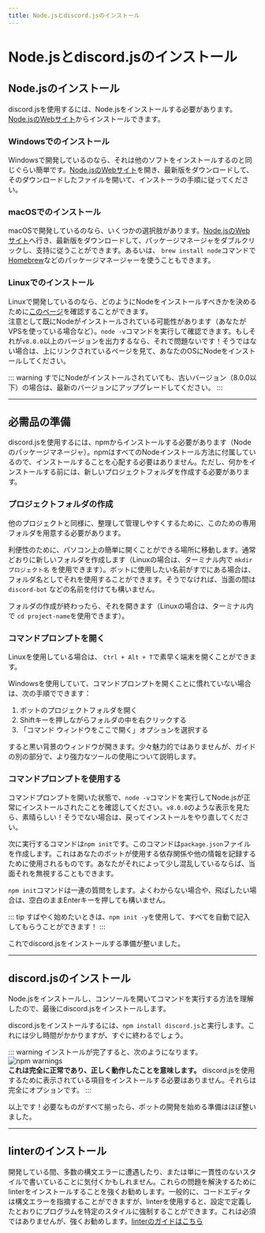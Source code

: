 ```yaml
---
title: Node.jsとdiscord.jsのインストール
---
```


<!--
# Installing Node.js and discord.js
-->

# Node.jsとdiscord.jsのインストール

<!--
## Installing Node.js
-->

## Node.jsのインストール

<!--
To use discord.js, you'll need to install Node.js. You can do so by going to [the Node.js website](https://nodejs.org/).
-->

discord.jsを使用するには、Node.jsをインストールする必要があります。[Node.jsのWebサイト](https://nodejs.org/)からインストールできます。

<!--
### Installing on Windows
-->

### Windowsでのインストール

<!--
If you're developing on Windows, it's as simple as installing any other program. Go to [the Node.js website](https://nodejs.org/), download the latest version, open up the downloaded file, and follow the steps from the installer.
-->

Windowsで開発しているのなら、それは他のソフトをインストールするのと同じぐらい簡単です。[Node.jsのWebサイト](https://nodejs.org/)を開き、最新版をダウンロードして、そのダウンロードしたファイルを開いて、インストーラの手順に従ってください。

<!--
### Installing on macOS
-->

### macOSでのインストール

<!--
If you're developing on macOS, you have a few options. You can go to [the Node.js website](https://nodejs.org/), download the latest version, double click the package installer, and follow the instructions. Or you can use a package manager like [Homebrew](https://brew.sh/) with the command `brew install node`.
-->

macOSで開発しているのなら、いくつかの選択肢があります。[Node.jsのWebサイト](https://nodejs.org/)へ行き、最新版をダウンロードして、パッケージマネージャをダブルクリックし、支持に従うことができます。あるいは、 `brew install node`コマンドで[Homebrew](https://brew.sh/)などのパッケージマネージャーを使うこともできます。

<!--
### Installing on Linux
-->

### Linuxでのインストール

<!--
If you're developing on Linux, you may consult [this page](https://nodejs.org/en/download/package-manager/) to determine how you should install Node.<br />On that note, there's a possibility that you may already have Node \(e.g. if you're using a VPS\). You can check by running the `node -v` command. If it outputs something like `v8.0.0` or higher, then you're good to go! Otherwise, take a look at the page linked above for instructions on installing Node on your OS.
-->

Linuxで開発しているのなら、どのようにNodeをインストールすべきかを決めるために[このページ](https://nodejs.org/en/download/package-manager/)を確認することができます。<br />注意として既にNodeがインストールされている可能性があります（あなたがVPSを使っている場合など）。`node -v`コマンドを実行して確認できます。もしそれが`v8.0.0`以上のバージョンを出力するなら、それで問題ないです！そうではない場合は、上にリンクされているページを見て、あなたのOSにNodeをインストールしてください。

<!--
::: warning
If you _do_ have Node installed, but have an older version \(i.e. anything below 8.0.0\), you should upgrade to the latest version.
:::
-->

::: warning
すでにNodeがインストールされていても、古いバージョン（8.0.0以下）の場合は、最新のバージョンにアップグレードしてください。
:::

---

<!--
## Preparing the essentials
-->

## 必需品の準備

<!--
To install and use discord.js, you'll need to install it via npm \(Node's package manager\). npm comes with every Node installation, so you don't have to worry about installing that. However, before you install anything, you should set up a new project folder.
-->

discord.jsを使用するには、npmからインストールする必要があります（Nodeのパッケージマネージャ）。npmはすべてのNodeインストール方法に付属しているので、インストールすることを心配する必要はありません。ただし、何かをインストールする前には、新しいプロジェクトフォルダを作成する必要があります。

<!--
### Setting up a project folder
-->

### プロジェクトフォルダの作成

<!--
Like any other project, you should have a dedicated folder for this, in order to keep it organized and manageable.
-->

他のプロジェクトと同様に、整理して管理しやすくするために、このための専用フォルダを用意する必要があります。

<!--
Navigate to a place on your machine that's easy to find and reopen in the future, for convenience purposes. Create a new folder like you normally would (for Linux, you can use `mkdir project-name` inside your terminal). If you already have a name you want to use for your bot, you can use that as the folder name. Otherwise, you may name it something like `discord-bot` for the time being \(or anything else you have in mind\).
-->

利便性のために、パソコン上の簡単に開くことができる場所に移動します。通常どおりに新しいフォルダを作成します（Linuxの場合は、ターミナル内で `mkdir プロジェクト名` を使用できます）。ボットに使用したい名前がすでにある場合は、フォルダ名としてそれを使用することができます。そうでなければ、当面の間は `discord-bot` などの名前を付けても構いません。

<!--
Once you're done making the folder, open it up (for Linux, you can use `cd project-name` inside your terminal).
-->

フォルダの作成が終わったら、それを開きます（Linuxの場合は、ターミナル内で `cd project-name`を使用できます）。

<!--
### Opening the command prompt
-->

### コマンドプロンプトを開く

<!--
If you're on Linux, you can quickly open up the terminal with `Ctrl + Alt + T`.
-->

Linuxを使用している場合は、 `Ctrl + Alt + T`で素早く端末を開くことができます。

<!--
If you're on Windows and aren't familiar with opening up the command prompt, simply do the following:
-->

Windowsを使用していて、コマンドプロンプトを開くことに慣れていない場合は、次の手順でできます：

<!--
1. Open your bot project folder.
2. Hold down the `Shift` key and right-click inside of the folder.
3. Choose the "Open command window here" option.
-->

1. ボットのプロジェクトフォルダを開く
2. Shiftキーを押しながらフォルダの中を右クリックする
3. 「コマンド ウィンドウをここで開く」オプションを選択する

<!--
It should then open up a window with a black background. It's a bit unattractive, but we'll talk about using better, more powerful tools in a different part of the guide.
-->

すると黒い背景のウィンドウが開きます。少々魅力的ではありませんが、ガイドの別の部分で、より強力なツールの使用について説明します。

<!--
### Using the command prompt
-->

### コマンドプロンプトを使用する

<!--
With the command prompt open, run the `node -v` command to make sure you've successfully installed Node.js. If you see something like `v8.0.0`, great! If not, go back and try installing again.
-->

コマンドプロンプトを開いた状態で、`node -v`コマンドを実行してNode.jsが正常にインストールされたことを確認してください。`v8.0.0`のような表示を見たら、素晴らしい！そうでない場合は、戻ってインストールをやり直してください。

<!--
The next command you'll be running is `npm init`. This command creates a `package.json` file for you, which is what will be used to keep track of the dependencies your bot uses, as well as other info. If you're a bit confused by that, you can simply ignore it for the time being.
-->

次に実行するコマンドは`npm init`です。このコマンドは`package.json`ファイルを作成します。これはあなたのボットが使用する依存関係や他の情報を記録するために使用されるものです。あなたがそれによって少し混乱しているならば、当面それを無視することもできます。

<!--
The `npm init` command will ask you a sequence of questions - you should fill them out as you see fit. If you're not sure of something or just want to skip it as a whole, simply leave it blank and press enter.
-->

`npm init`コマンドは一連の質問をします。よくわからない場合や、飛ばしたい場合は、空白のままEnterキーを押しても構いません。

<!--
::: tip
Want to get started quickly? Use `npm init -y` to have it fill out everything for you!
:::
-->

::: tip
すばやく始めたいときは、`npm init -y`を使用して、すべてを自動で記入してもらうことができます！
:::

<!--
Once you're done with that, you're ready to install discord.js!
-->

これでdiscord.jsをインストールする準備が整いました。

---

<!--
## Installing discord.js
-->

## discord.jsのインストール

<!--
Now that you've installed Node.js and know how to open up your console and run commands, you can finally install discord.js!
-->

Node.jsをインストールし、コンソールを開いてコマンドを実行する方法を理解したので、最後にdiscord.jsをインストールします。

<!--
To install discord.js, simply run the `npm install discord.js`. This can take a bit of time, but should be done fairly quickly.
-->

discord.jsをインストールするには、`npm install discord.js`と実行します。これには少し時間がかかりますが、すぐに終わるでしょう。

<!--
::: warning
Once the installation is complete, you'll see something like this:
![npm warnings](~@/images/BbcuyJ6.png)<br/>
**This is perfectly normal and means that it worked.** You don't need to install any of the items listed in order to use discord.js; they are 100% optional.
:::
-->

::: warning
インストールが完了すると、次のようになります。
![npm warnings](~@/images/BbcuyJ6.png)<br/>
**これは完全に正常であり、正しく動作したことを意味します。** discord.jsを使用するために表示されている項目をインストールする必要はありません。それらは完全にオプションです。
:::

<!--
And that's it! With all the necessities installed, you're almost ready to start coding your bot.
-->

以上です！必要なものがすべて揃ったら、ボットの開発を始める準備はほぼ整いました。

---

<!--
## Installing a linter
-->

## linterのインストール

<!--
While you are coding, you may find that you run into numerous syntax errors, or just code in an inconsistent style. It's highly urged that you install a linter to ease these troubles. While code editors generally are able to point out syntax errors, with a linter, you can coerce your coding to be in a specific style as you define in the configuration. While this is not required, it's strongly recommended. [Click here for the linter guide!](/preparations/setting-up-a-linter.md)
-->

開発している間、多数の構文エラーに遭遇したり、または単に一貫性のないスタイルで書いていることに気付くかもしれません。これらの問題を解決するためにlinterをインストールすることを強くお勧めします。一般的に、コードエディタは構文エラーを指摘することができますが、linterを使用すると、設定で定義したとおりにプログラムを特定のスタイルに強制することができます。これは必須ではありませんが、強くお勧めします。[linterのガイドはこちら](/preparations/setting-up-a-linter.md)
